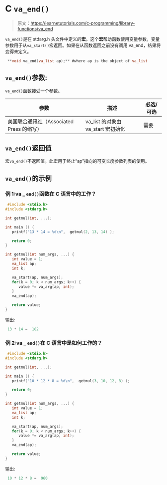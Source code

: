 # C `va_end()`

> 原文：<https://learnetutorials.com/c-programming/library-functions/va_end>

`va_end()`是在 stdarg.h 头文件中定义的**宏**。这个**宏**帮助函数使用变量参数，变量参数用于从`va_start()`宏返回。如果在从函数返回之前没有调用 va_end，结果将变得未定义。

```c
 **void va_end(va_list ap);** #where ap is the object of va_list 

```

## `va_end()`参数:

`va_end()`函数接受一个参数。

| ****参数**** | ****描述**** | ****必选/可选**** |
| --- | --- | --- |
| 美国联合通讯社（Associated Press 的缩写） | va_list 的对象由 va_start 宏初始化 | 需要 |

## `va_end()`返回值

宏`va_end()`不返回值。此宏用于终止“ap”指向的可变长度参数列表的使用。

## `va_end()`的示例

### 例 1:va _ `end()`函数在 C 语言中的工作？

```c
 #include <stdio.h>
#include <stdarg.h>

int getmul(int, ...);

int main () {
   printf("13 * 14 = %d\n",  getmul(2, 13, 14) );

   return 0;
}

int getmul(int num_args, ...) {
   int value = 1;
   va_list ap;
   int k;

   va_start(ap, num_args);
   for(k = 0; k < num_args; k++) {
      value *= va_arg(ap, int);
   }
   va_end(ap);

   return value;
} 

```

输出:

```c
 13 * 14 =  182 
```

### 例 2:va _ `end()`在 C 语言中是如何工作的？

```c
 #include <stdio.h>
#include <stdarg.h>

int getmul(int, ...);

int main () {
   printf("10 * 12 * 8 = %d\n",  getmul(3, 10, 12, 8) );

   return 0;
}

int getmul(int num_args, ...) {
   int value = 1;
   va_list ap;
   int k;

   va_start(ap, num_args);
   for(k = 0; k < num_args; k++) {
      value *= va_arg(ap, int);
   }
   va_end(ap);

   return value;
} 

```

输出:

```c
 10 * 12 * 8 =  960 
```